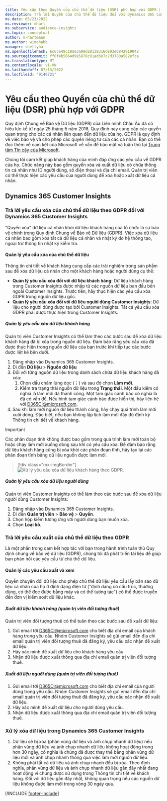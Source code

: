 ```yaml
---
title: Yêu cầu theo Quyền của chủ thể dữ liệu (DSR) phù hợp với GDPR | Microsoft Docs
description: Trả lời Quyền của chủ thể dữ liệu đối với Dynamics 365 Customer Insights.
ms.date: 05/23/2022
ms.reviewer: mhart
ms.subservice: audience-insights
ms.topic: conceptual
author: m-hartmann
ms.author: wimohabb
manager: shellyha
ms.openlocfilehash: 6c6ce49c18de3a09d28138316d893e6842919042
ms.sourcegitcommit: ff0f4b5664d995870c91adb87c7d3780a582efca
ms.translationtype: MT
ms.contentlocale: vi-VN
ms.lasthandoff: 07/13/2022
ms.locfileid: "9146721"
---
```

# <a name="data-subject-rights-dsr-requests-under-gdpr"></a>Yêu cầu theo Quyền của chủ thể dữ liệu (DSR) phù hợp với GDPR

Quy định Chung về Bảo vệ Dữ liệu (GDPR) của Liên minh Châu Âu đã có hiệu lực kể từ ngày 25 tháng 5 năm 2018. Quy định này cung cấp các quyền quan trọng cho các cá nhân liên quan đến dữ liệu của họ. GDPR là quy định về việc bảo vệ và cho phép các quyền riêng tư của các cá nhân. Bạn có thể đọc thêm về cam kết của Microsoft về vấn đề bảo mật và tuân thủ tại [Trung tâm Tin cậy của Microsoft](https://www.microsoft.com/trust-center).

Chúng tôi cam kết giúp khách hàng của mình đáp ứng các yêu cầu về GDPR của họ. Chức năng này bao gồm quyền xóa và xuất dữ liệu có chứa thông tin cá nhân như ID người dùng, số điện thoại và địa chỉ email. Quản trị viên có thể thực hiện các yêu cầu của người dùng để xóa hoặc xuất dữ liệu cá nhân.

## <a name="dynamics-365-customer-insights"></a>Dynamics 365 Customer Insights

### <a name="responding-to-gdpr-data-subject-delete-requests-for-dynamics-365-customer-insights"></a>Trả lời yêu cầu xóa của chủ thể dữ liệu theo GDPR đối với Dynamics 365 Customer Insights

"Quyền xóa" dữ liệu cá nhân khỏi dữ liệu khách hàng của tổ chức là sự bảo vệ chính trong Quy định Chung về Bảo vệ Dữ liệu (GDPR). Việc xóa dữ liệu cá nhân bao gồm xóa tất cả dữ liệu cá nhân và nhật ký do hệ thống tạo, ngoại trừ thông tin nhật ký kiểm tra.

#### <a name="manage-data-subject-delete-requests"></a>Quản lý yêu cầu xóa của chủ thể dữ liệu

Thông tin chi tiết về khách hàng cung cấp các trải nghiệm trong sản phẩm sau để xóa dữ liệu cá nhân cho một khách hàng hoặc người dùng cụ thể:

- **Quản lý yêu cầu xóa đối với dữ liệu khách hàng**: Dữ liệu khách hàng trong Customer Insights được nhập từ các nguồn dữ liệu ban đầu bên ngoài Customer Insights. Trước tiên, hãy thực hiện các yêu cầu xóa GDPR trong nguồn dữ liệu gốc.
- **Quản lý yêu cầu xóa đối với dữ liệu người dùng Customer Insights**: Dữ liệu cho người dùng được tạo bởi Customer Insights. Tất cả yêu cầu xóa GDPR phải được thực hiện trong Customer Insights.

##### <a name="manage-requests-to-delete-customer-data"></a>Quản lý yêu cầu xóa dữ liệu khách hàng

Quản trị viên Customer Insights có thể làm theo các bước sau để xóa dữ liệu khách hàng đã bị xóa trong nguồn dữ liệu. Đảm bảo rằng yêu cầu xóa đã được thực hiện trong nguồn dữ liệu của bạn trước khi tiếp tục các bước được liệt kê bên dưới. 

1. Đăng nhập vào Dynamics 365 Customer Insights.
1. Đi đến **Dữ liệu** > **Nguồn dữ liệu**
1. Đối với từng nguồn dữ liệu trong danh sách chứa dữ liệu khách hàng đã xóa:
   1. Chọn dấu chấm lửng dọc (&vellip;) và sau đó chọn **Làm mới**.
   1. Kiểm tra trạng thái nguồn dữ liệu trong **Trạng thái**. Một dấu kiểm có nghĩa là làm mới đã thành công. Một tam giác cảnh báo có nghĩa là đã có vấn đề. Nếu hình tam giác cảnh báo được hiển thị, hãy liên hệ với D365CI@microsoft.com.
1. Sau khi làm mới nguồn dữ liệu thành công, hãy chạy quá trình làm mới xuôi dòng. Đặc biệt, nếu bạn không lập lịch làm mới đầy đủ định kỳ Thông tin chi tiết về khách hàng. 

> [!IMPORTANT]
> Các phân đoạn tĩnh không được bao gồm trong quá trình làm mới toàn bộ hoặc chạy làm mới xuống dòng sau khi có yêu cầu xóa. Để đảm bảo rằng dữ liệu khách hàng cũng bị xóa khỏi các phân đoạn tĩnh, hãy tạo lại các phân đoạn tĩnh bằng dữ liệu nguồn được làm mới.

> [!div class="mx-imgBorder"]
> ![Xử lý yêu cầu xóa dữ liệu khách hàng theo GDPR.](media/gdpr-data-sources.png "Xử lý yêu cầu xóa dữ liệu khách hàng theo GDPR")

##### <a name="manage-delete-requests-for-user-data"></a>Quản lý yêu cầu xóa dữ liệu người dùng

Quản trị viên Customer Insights có thể làm theo các bước sau để xóa dữ liệu người dùng Customer Insights:

1. Đăng nhập vào Dynamics 365 Customer Insights.
2. Đi đến **Quản trị viên** > **Bảo vệ** > **Quyền**.
3. Chọn hộp kiểm tương ứng với người dùng bạn muốn xóa.
4. Chọn **Loại bỏ**.

### <a name="responding-to-gdpr-data-subject-export-requests"></a>Trả lời yêu cầu xuất của chủ thể dữ liệu theo GDPR

Là một phần trong cam kết hợp tác với bạn trong hành trình tuân thủ Quy định chung về bảo vệ dữ liệu (GDPR), chúng tôi đã phát triển tài liệu để giúp bạn phản hồi các yêu cầu từ chủ thể dữ liệu.

#### <a name="manage-export-and-view-requests"></a>Quản lý các yêu cầu xuất và xem

Quyền chuyển đổi dữ liệu cho phép chủ thể dữ liệu yêu cầu lấy bản sao dữ liệu cá nhân của họ ở định dạng điện tử ("định dạng có cấu trúc, thường dùng, có thể đọc được bằng máy và có thể tương tác") có thể được truyền đến đơn vị kiểm soát dữ liệu khác.

##### <a name="export-customer-data-tenant-admin"></a>Xuất dữ liệu khách hàng (quản trị viên đối tượng thuê)

Quản trị viên đối tượng thuê có thể tuân theo các bước sau để xuất dữ liệu:

1. Gửi email tới D365CI@microsoft.com cho biết địa chỉ email của khách hàng trong yêu cầu. Nhóm Customer Insights sẽ gửi email đến địa chỉ email quản trị viên đối tượng thuê đã đăng ký, yêu cầu xác nhận để xuất dữ liệu.
2. Hãy xác minh để xuất dữ liệu cho khách hàng yêu cầu.
3. Nhận dữ liệu được xuất thông qua địa chỉ email quản trị viên đối tượng thuê.

##### <a name="export-user-data-tenant-admin"></a>Xuất dữ liệu người dùng (quản trị viên đối tượng thuê)

1. Gửi email tới D365CI@microsoft.com cho biết địa chỉ email của người dùng trong yêu cầu. Nhóm Customer Insights sẽ gửi email đến địa chỉ email quản trị viên đối tượng thuê đã đăng ký, yêu cầu xác nhận để xuất dữ liệu.
2. Hãy xác minh để xuất dữ liệu cho người dùng yêu cầu.
3. Nhận dữ liệu được xuất thông qua địa chỉ email quản trị viên đối tượng thuê.

### <a name="data-deletion-handling-in-dynamics-365-customer-insights"></a>Xử lý xóa dữ liệu trong Dynamics 365 Customer Insights

1. Dữ liệu sẽ bị xóa (phân vùng dữ liệu và ảnh chụp nhanh dữ liệu) nếu phân vùng dữ liệu và ảnh chụp nhanh dữ liệu không hoạt động trong hơn 30 ngày, có nghĩa là chúng đã được thay thế bằng phân vùng dữ liệu mới và ảnh chụp nhanh thông qua việc làm mới nguồn dữ liệu.
2. Không phải tất cả dữ liệu và ảnh chụp nhanh đều bị xóa. Theo định nghĩa, phân vùng dữ liệu và ảnh chụp nhanh dữ liệu gần đây nhất đang hoạt động vì chúng được sử dụng trong Thông tin chi tiết về khách hàng. Đối với dữ liệu gần đây nhất, không quan trọng nếu các nguồn dữ liệu không được làm mới trong vòng 30 ngày qua.

[!INCLUDE [footer-include](includes/footer-banner.md)]
